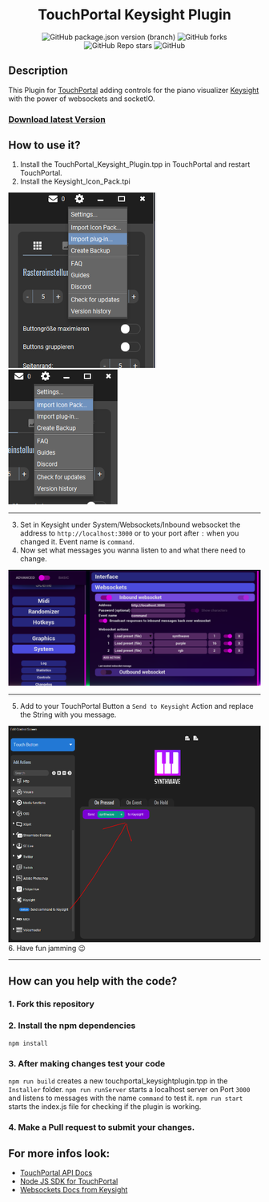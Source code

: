 <div align="center">

# TouchPortal Keysight Plugin

</div>

<div align="center">

![GitHub package.json version (branch)](https://img.shields.io/github/package-json/v/marcus-universe/TouchPortal_KeysightPlugin/master?color=%238777F5&label=version&logo=https%3A%2F%2Fapi.iconify.design%2Ficon-park-solid%3Afile-conversion.svg&logoColor=%238777F5)
![GitHub forks](https://img.shields.io/github/forks/marcus-universe/TouchPortal_KeysightPlugin)
![GitHub Repo stars](https://img.shields.io/github/stars/marcus-universe/TouchPortal_KeysightPlugin?color=%23FFED01)
![GitHub](https://img.shields.io/github/license/marcus-universe/TouchPortal_KeysightPlugin)

</div>

## Description

This Plugin for [TouchPortal](https://www.touch-portal.com/) adding controls for the piano visualizer [Keysight](https://store.steampowered.com/app/1325730/Keysight/) with the power of websockets and socketIO.

### [Download latest Version](https://github.com/marcus-universe/TouchPortal_KeysightPlugin/releases)

## How to use it?

1. Install the TouchPortal_Keysight_Plugin.tpp in TouchPortal and restart TouchPortal.
2. Install the Keysight_Icon_Pack.tpi
<div align="left">
<img src="assets/importPlugin.PNG" alt="import Plugin" >
<img src="assets/importIconPack.PNG" alt="import Icon Pack" >
</div>

---

3. Set in Keysight under System/Websockets/Inbound websocket the address to `http://localhost:3000` or to your port after `:` when you changed it. Event name is `command`.
4. Now set what messages you wanna listen to and what there need to change.
<div align="left">
<img src="assets/keysightSettings.PNG" alt="Keysight Settings" >
</div>

---

5. Add to your TouchPortal Button a `Send to Keysight` Action and replace the String with you message.
<div align="left">
<img src="assets/sendCommand.PNG" alt="TouchPortal Settings send command" >

</div>
6. Have fun jamming 😉

---

## How can you help with the code?

### 1. Fork this repository

### 2. Install the npm dependencies

`npm install`

### 3. After making changes test your code

`npm run build` creates a new touchportal_keysightplugin.tpp in the `Installer` folder.
`npm run runServer` starts a localhost server on Port `3000` and listens to messages with the name `command` to test it.
`npm run start` starts the index.js file for checking if the plugin is working.

### 4. Make a Pull request to submit your changes.

## For more infos look:

- [TouchPortal API Docs](https://www.touch-portal.com/api/)
- [Node JS SDK for TouchPortal](https://github.com/spdermn02/touchportal-node-api)
- [Websockets Docs from Keysight](https://steamcommunity.com/sharedfiles/filedetails/?id=2218116335)
